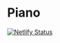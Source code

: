 # Piano
[![Netlify Status](https://api.netlify.com/api/v1/badges/baf01a6e-7392-44ef-bfbe-bccda0b2a91c/deploy-status)](https://app.netlify.com/sites/justcoddev-ng-piano/deploys)
